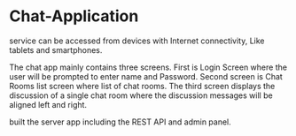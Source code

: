 # Chat-Application
service can be accessed from devices with Internet connectivity, Like tablets and smartphones.

The chat app mainly contains three screens. 
First is Login Screen where the user will be prompted to enter name and Password. Second screen is Chat Rooms list screen where list of chat rooms. 
The third screen displays the discussion of a single chat room where the discussion messages will be aligned left and right.

 built the server app including the REST API and admin panel.
